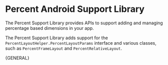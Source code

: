 # Percent Android Support Library

The Percent Support Library provides APIs to support adding and managing percentage based dimensions in your app.

The Percent Support Library adds support for the `PercentLayoutHelper.PercentLayoutParams` interface and various classes, such as `PercentFrameLayout` and `PercentRelativeLayout`.

{GENERAL}